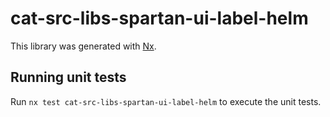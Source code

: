 # cat-src-libs-spartan-ui-label-helm

This library was generated with [Nx](https://nx.dev).


## Running unit tests

Run `nx test cat-src-libs-spartan-ui-label-helm` to execute the unit tests.

